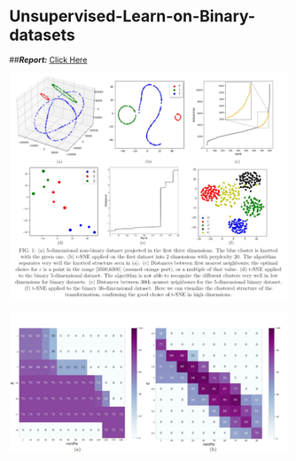 # Unsupervised-Learn-on-Binary-datasets

##***Report:***
[Click Here](https://github.com/ZiliottoFilippoDev/Unsupervised-Learn-on-Binary-datasets/blob/main/Unsupervised%20Learn%20on%20Complex%20datasets.pdf)

![](ULCD.jpg)

![](Comp.jpg)


